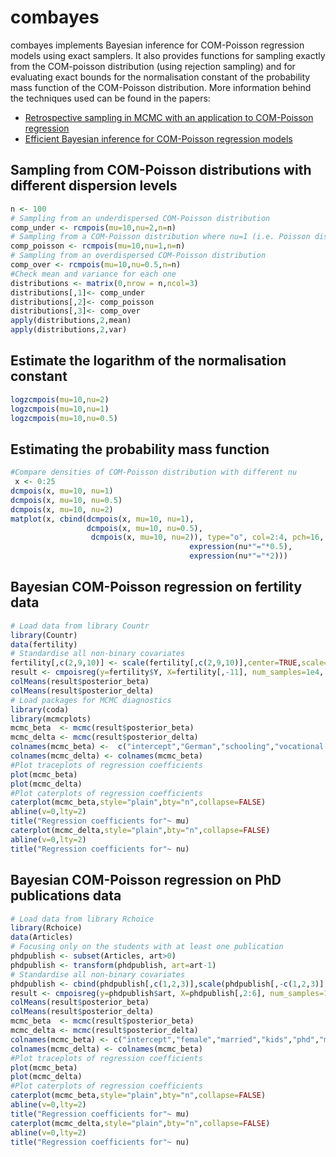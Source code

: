 combayes
========

combayes implements Bayesian inference for COM-Poisson regression models using exact samplers. It also provides functions for sampling exactly from the COM-poisson distribution (using rejection sampling) and for evaluating exact bounds for the normalisation constant of the probability mass function of the COM-Poisson distribution. More information behind the techniques used can be found in the papers:

-   [Retrospective sampling in MCMC with an application to COM-Poisson regression](http://www.maths.gla.ac.uk/~cchanialidis/Slides_and_Papers/cmpstat.pdf)
-   [Efficient Bayesian inference for COM-Poisson regression models](https://link.springer.com/article/10.1007/s11222-017-9750-x)

Sampling from COM-Poisson distributions with different dispersion levels
------------------------------------------------------------------------

``` r
n <- 100
# Sampling from an underdispersed COM-Poisson distribution
comp_under <- rcmpois(mu=10,nu=2,n=n)
# Sampling from a COM-Poisson distribution where nu=1 (i.e. Poisson distribution)
comp_poisson <- rcmpois(mu=10,nu=1,n=n)
# Sampling from an overdispersed COM-Poisson distribution
comp_over <- rcmpois(mu=10,nu=0.5,n=n)
#Check mean and variance for each one
distributions <- matrix(0,nrow = n,ncol=3)
distributions[,1]<- comp_under
distributions[,2]<- comp_poisson 
distributions[,3]<- comp_over
apply(distributions,2,mean)
apply(distributions,2,var)
```

Estimate the logarithm of the normalisation constant
----------------------------------------------------

``` r
logzcmpois(mu=10,nu=2)
logzcmpois(mu=10,nu=1)
logzcmpois(mu=10,nu=0.5)
```

Estimating the probability mass function
----------------------------------------

``` r
#Compare densities of COM-Poisson distribution with different nu
 x <- 0:25
dcmpois(x, mu=10, nu=1)
dcmpois(x, mu=10, nu=0.5)
dcmpois(x, mu=10, nu=2)
matplot(x, cbind(dcmpois(x, mu=10, nu=1),
                 dcmpois(x, mu=10, nu=0.5),
                  dcmpois(x, mu=10, nu=2)), type="o", col=2:4, pch=16, ylab="p.m.f.") legend("topright", col=2:4, lty=1:3, c(expression(nu*"="*1),
                                        expression(nu*"="*0.5),
                                        expression(nu*"="*2)))
```

Bayesian COM-Poisson regression on fertility data
-------------------------------------------------

``` r
# Load data from library Countr
library(Countr)
data(fertility)
# Standardise all non-binary covariates
fertility[,c(2,9,10)] <- scale(fertility[,c(2,9,10)],center=TRUE,scale=TRUE)
result <- cmpoisreg(y=fertility$Y, X=fertility[,-11], num_samples=1e4, burnin=1e3)
colMeans(result$posterior_beta)
colMeans(result$posterior_delta)
# Load packages for MCMC diagnostics
library(coda)
library(mcmcplots)
mcmc_beta  <- mcmc(result$posterior_beta)
mcmc_delta <- mcmc(result$posterior_delta)
colnames(mcmc_beta) <-  c("intercept","German","schooling","vocational education","University","Catholic","Protestant","Muslim","rural","age","age at marriage")
colnames(mcmc_delta) <- colnames(mcmc_beta)
#Plot traceplots of regression coefficients
plot(mcmc_beta)
plot(mcmc_delta)
#Plot caterplots of regression coefficients
caterplot(mcmc_beta,style="plain",bty="n",collapse=FALSE)
abline(v=0,lty=2)
title("Regression coefficients for"~ mu)
caterplot(mcmc_delta,style="plain",bty="n",collapse=FALSE)
abline(v=0,lty=2)
title("Regression coefficients for"~ nu)
```

Bayesian COM-Poisson regression on PhD publications data
--------------------------------------------------------

``` r
# Load data from library Rchoice
library(Rchoice)
data(Articles)
# Focusing only on the students with at least one publication
phdpublish <- subset(Articles, art>0)
phdpublish <- transform(phdpublish, art=art-1)
# Standardise all non-binary covariates
phdpublish <- cbind(phdpublish[,c(1,2,3)],scale(phdpublish[,-c(1,2,3)],center=TRUE,scale=TRUE))
result <- cmpoisreg(y=phdpublish$art, X=phdpublish[,2:6], num_samples=1e4, burnin=1e3,prior_var_beta=diag(6),prior_var_delta=diag(6))
colMeans(result$posterior_beta)
colMeans(result$posterior_delta)
mcmc_beta  <- mcmc(result$posterior_beta)
mcmc_delta <- mcmc(result$posterior_delta)
colnames(mcmc_beta) <- c("intercept","female","married","kids","phd","mentor")
colnames(mcmc_delta) <- colnames(mcmc_beta)
#Plot traceplots of regression coefficients
plot(mcmc_beta)
plot(mcmc_delta)
#Plot caterplots of regression coefficients
caterplot(mcmc_beta,style="plain",bty="n",collapse=FALSE)
abline(v=0,lty=2)
title("Regression coefficients for"~ mu)
caterplot(mcmc_delta,style="plain",bty="n",collapse=FALSE)
abline(v=0,lty=2)
title("Regression coefficients for"~ nu)
```
